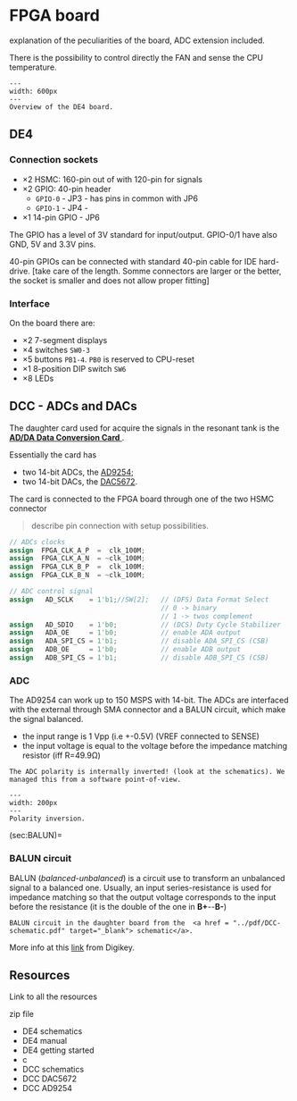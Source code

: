 
# FPGA board

explanation of the peculiarities of the board, ADC extension included.

There is the possibility to control directly the FAN and sense the CPU temperature.


```{figure} ../images/FPGA-DE4-layout_1000.jpg
---
width: 600px
---
Overview of the DE4 board.

```

## DE4

### Connection sockets


- ×2 HSMC: 160-pin out of with 120-pin for signals
- ×2 GPIO: 40-pin header
  - `GPIO-0` - JP3 - has pins in common with JP6
  - `GPIO-1` - JP4 - 
- ×1 14-pin GPIO - JP6

The GPIO has a level of 3V standard for input/output. GPIO-0/1 have also GND, 5V and 3.3V pins.

40-pin GPIOs can be connected with standard 40-pin cable for IDE hard-drive. [take care of the length. Somme connectors are larger or the better, the socket is smaller and does not allow proper fitting]

### Interface

On the board there are:
+ ×2 7-segment displays
+ ×4 switches `SW0-3`
+ ×5 buttons `PB1-4`. `PB0` is reserved to CPU-reset
+ ×1 8-position DIP switch `SW6`
+ ×8 LEDs


## DCC - ADCs and DACs

The daughter card used for acquire the signals in the resonant tank is the 
<a href = "https://www.terasic.com.tw/cgi-bin/page/archive.pl?Language=English&CategoryNo=67&No=360#contents" target="_blank"> **AD/DA Data Conversion Card** </a>. 

Essentially the card has
- two 14-bit ADCs, the <a href = "../pdf/DCC-AD9254.pdf" target="_blank"> AD9254</a>;
- two 14-bit DACs, the <a href = "../pdf/DCC-DAC5672.pdf" target="_blank"> DAC5672</a>.

The card is connected to the FPGA board through one of the two HSMC connector


> describe pin connection with setup possibilities.

```verilog
// ADCs clocks
assign  FPGA_CLK_A_P  =  clk_100M;
assign  FPGA_CLK_A_N  = ~clk_100M;
assign  FPGA_CLK_B_P  =  clk_100M;
assign  FPGA_CLK_B_N  = ~clk_100M; 

// ADC control signal
assign   AD_SCLK    = 1'b1;//SW[2];   // (DFS) Data Format Select
                                      // 0 -> binary
                                      // 1 -> twos complement
assign   AD_SDIO    = 1'b0;           // (DCS) Duty Cycle Stabilizer
assign   ADA_OE     = 1'b0;           // enable ADA output
assign   ADA_SPI_CS = 1'b1;           // disable ADA_SPI_CS (CSB)
assign   ADB_OE     = 1'b0;           // enable ADB output
assign   ADB_SPI_CS = 1'b1;           // disable ADB_SPI_CS (CSB) 
```

### ADC
   The AD9254 can work up to 150 MSPS with 14-bit. The ADCs are interfaced with the external through SMA connector and a BALUN circuit, which make the signal balanced.

   + the input range is 1 Vpp (i.e +-0.5V) (VREF connected to SENSE)
   + the input voltage is equal to the voltage before the impedance matching resistor (iff R=49.9Ω)

```{caution}
The ADC polarity is internally inverted! (look at the schematics). We managed this from a software point-of-view.
```

```{figure} ../images/FPGA-ADC_inversion.png
---
width: 200px
---
Polarity inversion.
```

(sec:BALUN)=
### BALUN circuit

BALUN (*balanced-unbalanced*) is a circuit use to transform an unbalanced signal to a balanced one.
Usually, an input series-resistance is used for impedance matching so that the
output voltage corresponds to the input before the resistance (it is the
double of the one in **B+**--**B-**)


```{figure} ../images/FPGA_balun_sch.png
BALUN circuit in the daughter board from the  <a href = "../pdf/DCC-schematic.pdf" target="_blank"> schematic</a>.
```

More info at this <a href = "https://www.digikey.com/en/articles/understanding-the-rf-balun-and-its-transformative-function" target="_blank"> link</a> from Digikey.




## Resources

Link to all the resources

zip file

- DE4 schematics
- DE4 manual
- DE4 getting started
- c
- DCC schematics
- DCC DAC5672
- DCC AD9254


